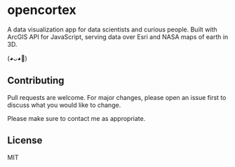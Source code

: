 # opencortex

A data visualization app for data scientists and curious people. Built with ArcGIS API for JavaScript, serving data over Esri and NASA maps of earth in 3D.

(◕ᴗ◕🌸)

## Contributing

Pull requests are welcome. For major changes, please open an issue first to discuss what you would like to change.

Please make sure to contact me as appropriate.

## License
MIT
